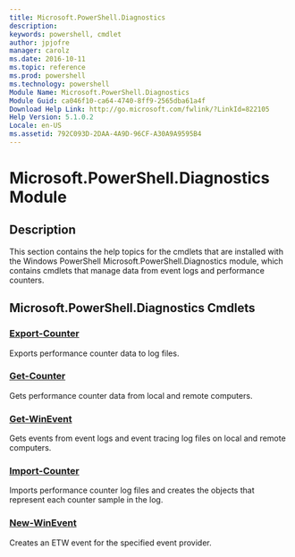 ```yaml
---
title: Microsoft.PowerShell.Diagnostics
description: 
keywords: powershell, cmdlet
author: jpjofre
manager: carolz
ms.date: 2016-10-11
ms.topic: reference
ms.prod: powershell
ms.technology: powershell
Module Name: Microsoft.PowerShell.Diagnostics
Module Guid: ca046f10-ca64-4740-8ff9-2565dba61a4f
Download Help Link: http://go.microsoft.com/fwlink/?LinkId=822105
Help Version: 5.1.0.2
Locale: en-US
ms.assetid: 792C093D-2DAA-4A9D-96CF-A30A9A9595B4
---
```


# Microsoft.PowerShell.Diagnostics Module
## Description
This section contains the help topics for the cmdlets that are installed with the Windows PowerShell Microsoft.PowerShell.Diagnostics module, which contains cmdlets that manage data from event logs and performance counters.

## Microsoft.PowerShell.Diagnostics Cmdlets
### [Export-Counter](.\Export-Counter.md)
Exports performance counter data to log files.


### [Get-Counter](.\Get-Counter.md)
Gets performance counter data from local and remote computers.


### [Get-WinEvent](.\Get-WinEvent.md)
Gets events from event logs and event tracing log files on local and remote computers.


### [Import-Counter](.\Import-Counter.md)
Imports performance counter log files and creates the objects that represent each counter sample in the log.


### [New-WinEvent](.\New-WinEvent.md)
Creates an ETW event for the specified event provider.








